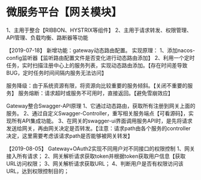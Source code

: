 # 微服务平台【网关模块】
1、主用于整合【RIBBON、HYSTRIX等组件】
2、主用于请求转发、权限管理、API管理、负载均衡、路断器等功能

【2019-07-18】
新增功能：gateway动态路由配置。
实现原理：
1、添加nacos-config监听器【监听路由配置文件是否变化进行动态路由添加】
2、利用一个定时任务，实时扫描注册中心上的服务列表，实现动态路由添加。【存在时间差导致BUG，定时任务时间间隔内服务无法访问】

服务降级：由于系统资源有限，将资源向比较重要的服务倾斜。【关闭不重要的服务】
服务熔断：请求超时或服务不可用时，直接返回。【避免雪崩效应】

Gateway整合Swagger-API原理
1、它通过动态路由，获取所有注册到网关上面的服务。
2、通过自定义Swagger-Controller，重写相关服务端点【可看源码】，实现所有API集成功能。
3、在网关的swagger-ui界面调用服务API时，是先将请求发送给网关，再由网关决定是否转发。【注意：请求path由各个服务的controller决定，这里需要考虑该请求path是否能够被网关转发】

【2019-08-05】
Gateway+OAuth2实现不同用户对不同接口的权限控制
1、网关接入所有请求；
2、网关解析请求获取token并根据token获取用户信息【获取URL访问权限；
3、网关解析请求获取URL；
4、判断用户是否有权限访问该URL，达到权限控制目的；